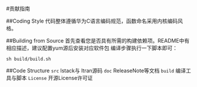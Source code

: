 #贡献指南

##Coding Style
代码整体遵循华为C语言编码规范，函数命名采用内核编码风格。

##Building from Source
首先查看您是否具有所需的构建依赖项。README中有相应描述，建议配置yum源后安装对应软件包
编译步骤执行一下脚本即可：

```
sh build/build.sh
```


##Code Structure
`src` lstack与 ltran源码
`doc` ReleaseNote等文档
`build` 编译工具与脚本
`License` 开源License许可证